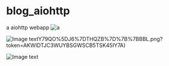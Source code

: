 # blog_aiohttp
a aiohttp webapp
![a](https://raw.githubusercontent.com/ChennSun/myimg/master/aiohttp/5I%7DD4%7BIXC%5DO~E%7DHZVCQEILO.png?token=AKWIDTNXZV3WLFPY4JV3OOK45IYOM)

![Image text](https://raw.githubusercontent.com/ChennSun/myimg/master/aiohttp/JA)Y79QO%5DJ6%7DTHQZB%7D%7B%7BBBL.png?token=AKWIDTJC3WUYBSGWSCB5TSK45IY7A)

![Image text](https://raw.githubusercontent.com/ChennSun/myimg/master/aiohttp/P%7D5YPK%40SNGZ~N1%60Y5%5D%25U664.png?token=AKWIDTK3OAA6FBPVAJRMKPS45IY24)
